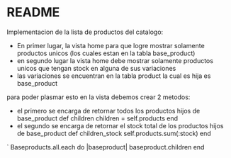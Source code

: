 # README

Implementacion de la lista de productos del catalogo:
 - En primer lugar, la vista home para que logre mostrar solamente productos unicos (los cuales estan en la tabla base_product) 
 - en segundo lugar la vista home debe mostrar solamente productos unicos que tengan stock en alguna de sus variaciones
 - las variaciones se encuentran en la tabla product la cual es hija es base_product

para poder plasmar esto en la vista debemos crear 2 metodos:
 - el primero se encarga de retornar todos los productos hijos de base_product
    def children
       children = self.products
    end
 - el segundo se encarga de retornar el stock total de los productos hijos de base_product
    def children_stock
        self.products.sum(:stock)
    end

`
Baseproducts.all.each do |baseproduct|
    baseproduct.children
end
